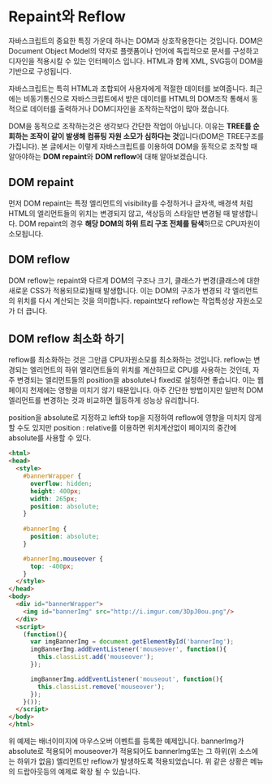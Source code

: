 # Repaint와 Reflow


자바스크립트의 중요한 특징 가운데 하나는 DOM과 상호작용한다는 것입니다. DOM은 Document Object Model의 약자로 플랫폼이나 언어에 독립적으로 문서를 구성하고 디자인을 적용시킬 수 있는 인터페이스 입니다. HTML과 함께 XML, SVG등이 DOM을 기반으로 구성됩니다.

자바스크립트는 특히 HTML과 조합되어 사용자에게 적절한 데이터를 보여줍니다. 최근에는 비동기통신으로 자바스크립트에서 받은 데이터를 HTML의 DOM조작 통해서 동적으로 데이터를 출력하거나 DOM디자인을 조작하는작업이 많아 졌습니다.

DOM을 동적으로 조작하는것은 생각보다 간단한 작업이 아닙니다. 이유는 **TREE를 순회하는 조작이 같이 발생해 컴퓨팅 자원 소모가 심하다는 것**입니다(DOM은 TREE구조를 가집니다). 본 글에서는 이렇게 자바스크립트를 이용하여 DOM을 동적으로 조작할 때 알아야하는 **DOM repaint**와 **DOM reflow**에 대해 알아보겠습니다.


## DOM repaint
먼저 DOM repaint는 특정 엘리먼트의 visibility를 수정하거나 글자색, 배경색 처럼 HTML의 엘리먼트들의 위치는 변경되지 않고, 색상등의 스타일만 변경될 때 발생합니다. DOM repaint의 경우 **해당 DOM의 하위 트리 구조 전체를 탐색**하므로 CPU자원이 소모됩니다.


## DOM reflow
DOM reflow는 repaint와 다르게 DOM의 구조나 크기, 클래스가 변경(클래스에 대한 새로운 CSS가 적용되므로)될때 발생합니다. 이는 DOM의 구조가 변경되 각 엘리먼트의 위치를 다시 계산되는 것을 의미합니다. repaint보다 reflow는 작업특성상 자원소모가 더 큽니다.





## DOM reflow 최소화 하기
reflow를 최소화하는 것은 그만큼 CPU자원소모를 최소화하는 것입니다. reflow는 변경되는 엘리먼트의 하위 엘리먼트들의 위치를 계산하므로 CPU를 사용하는 것인데, 자주 변경되는 엘리먼트들의 position을 absolute나 fixed로 설정하면 좋습니다. 이는 웹 페이지 천제에는 영향을 미치기 않기 때문입니다. 아주 간단한 방법이지만 일반적 DOM 엘리먼트를 변경하는 것과 비교하면 월등하게 성능상 유리합니다. 

position을 absolute로 지정하고 left와 top을 지정하여 reflow에 영향을 미치지 않게 할 수도 있지만 position : relative를 이용하면 위치계산없이 페이지의 중간에 absolute를 사용할 수 있다.


```html
<html>
<head>
  <style>
    #bannerWrapper {
      overflow: hidden;
      height: 400px;
      width: 265px;
      position: absolute;
    }
    
    #bannerImg {
      position: absolute;
    }

    #bannerImg.mouseover {
      top: -400px;
    }
  </style>
</head>
<body>
  <div id="bannerWrapper">
    <img id="bannerImg" src="http://i.imgur.com/3DpJ0ou.png"/>
  </div>
  <script>
    (function(){
      var imgBannerImg = document.getElementById('bannerImg');
      imgBannerImg.addEventListener('mouseover', function(){
        this.classList.add('mouseover');
      });

      imgBannerImg.addEventListener('mouseout', function(){
        this.classList.remove('mouseover');
      });
    }());
  </script>
</body>
</html>
```
위 예제는 배너이미지에 마우스오버 이벤트를 등록한 예제입니다. bannerImg가 absolute로 적용되어 mouseover가 적용되어도 bannerImg또는 그 하위(위 소스에는 하위가 없음) 엘리먼트만 reflow가 발생하도록 적용되었습니다. 위 같은 상황은 메뉴의 드랍아웃등의 예제로 확장 될 수 있습니다.

